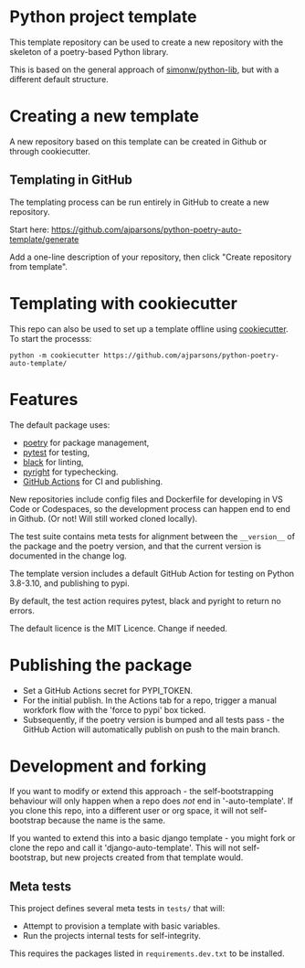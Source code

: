 # Python project template

This template repository can be used to create a new repository with the skeleton of a poetry-based Python library.

This is based on the general approach of [simonw/python-lib](https://github.com/simonw/python-lib), but with a different default structure. 

# Creating a new template

A new repository based on this template can be created in Github or through cookiecutter.

## Templating in GitHub

The templating process can be run entirely in GitHub to create a new repository. 

Start here: https://github.com/ajparsons/python-poetry-auto-template/generate

Add a one-line description of your repository, then click "Create repository from template".

# Templating with cookiecutter

This repo can also be used to set up a template offline using [cookiecutter](https://cookiecutter.readthedocs.io/en/stable/). To start the processs:

```
python -m cookiecutter https://github.com/ajparsons/python-poetry-auto-template/
```

# Features
 
The default package uses:

* [poetry](https://python-poetry.org/) for package management,
* [pytest](https://docs.pytest.org/en/7.1.x/) for testing,
* [black](https://black.readthedocs.io/en/stable/) for linting,
* [pyright](https://github.com/microsoft/pyright) for typechecking. 
* [GitHub Actions](https://github.com/features/actions) for CI and publishing. 

New repositories include config files and Dockerfile for developing in VS Code or Codespaces, so the development process can happen end to end in Github. (Or not! Will still worked cloned locally). 

The test suite contains meta tests for alignment between the `__version__` of the package and the poetry version, and that the current version is documented in the change log. 

The template version includes a default GitHub Action for testing on Python 3.8-3.10, and publishing to pypi.

By default, the test action requires pytest, black and pyright to return no errors.

The default licence is the MIT Licence. Change if needed. 

# Publishing the package

* Set a GitHub Actions secret for PYPI_TOKEN. 
* For the initial publish. In the Actions tab for a repo, trigger a manual workfork flow with the 'force to pypi' box ticked.
* Subsequently, if the poetry version is bumped and all tests pass - the GitHub Action will automatically publish on push to the main branch.

# Development and forking

If you want to modify or extend this approach - the self-bootstrapping behaviour will only happen when a repo does *not* end in '-auto-template'. If you clone this repo, into a different user or org space, it will not self-bootstrap because the name is the same.

If you wanted to extend this into a basic django template - you might fork or clone the repo and call it 'django-auto-template'. This will not self-bootstrap, but new projects created from that template would. 

## Meta tests

This project defines several meta tests in `tests/` that will:

* Attempt to provision a template with basic variables.
* Run the projects internal tests for self-integrity.

This requires the packages listed in `requirements.dev.txt` to be installed.
